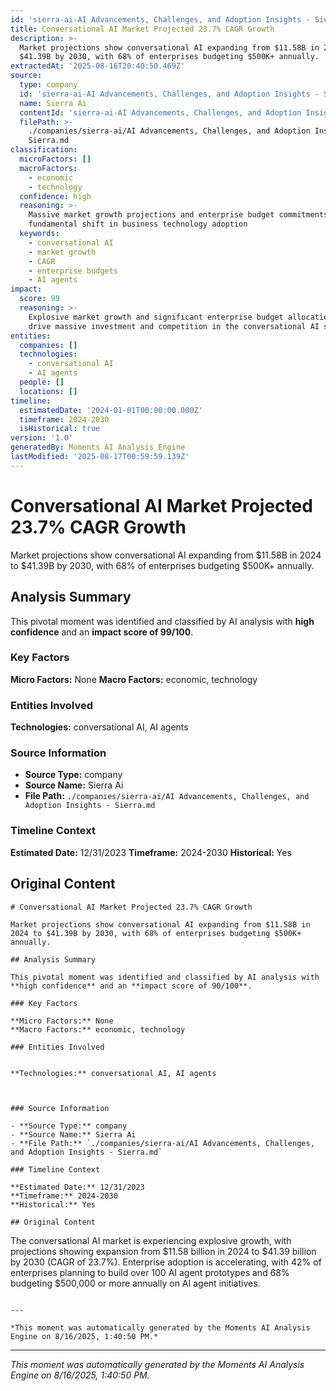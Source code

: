 ```yaml
---
id: 'sierra-ai-AI Advancements, Challenges, and Adoption Insights - Sierra-moment-6'
title: Conversational AI Market Projected 23.7% CAGR Growth
description: >-
  Market projections show conversational AI expanding from $11.58B in 2024 to
  $41.39B by 2030, with 68% of enterprises budgeting $500K+ annually.
extractedAt: '2025-08-16T20:40:50.469Z'
source:
  type: company
  id: 'sierra-ai-AI Advancements, Challenges, and Adoption Insights - Sierra'
  name: Sierra Ai
  contentId: 'sierra-ai-AI Advancements, Challenges, and Adoption Insights - Sierra'
  filePath: >-
    ./companies/sierra-ai/AI Advancements, Challenges, and Adoption Insights -
    Sierra.md
classification:
  microFactors: []
  macroFactors:
    - economic
    - technology
  confidence: high
  reasoning: >-
    Massive market growth projections and enterprise budget commitments indicate
    fundamental shift in business technology adoption
  keywords:
    - conversational AI
    - market growth
    - CAGR
    - enterprise budgets
    - AI agents
impact:
  score: 99
  reasoning: >-
    Explosive market growth and significant enterprise budget allocations will
    drive massive investment and competition in the conversational AI space
entities:
  companies: []
  technologies:
    - conversational AI
    - AI agents
  people: []
  locations: []
timeline:
  estimatedDate: '2024-01-01T00:00:00.000Z'
  timeframe: 2024-2030
  isHistorical: true
version: '1.0'
generatedBy: Moments AI Analysis Engine
lastModified: '2025-08-17T00:59:59.139Z'
---
```

# Conversational AI Market Projected 23.7% CAGR Growth

Market projections show conversational AI expanding from $11.58B in 2024 to $41.39B by 2030, with 68% of enterprises budgeting $500K+ annually.

## Analysis Summary

This pivotal moment was identified and classified by AI analysis with **high confidence** and an **impact score of 99/100**.

### Key Factors

**Micro Factors:** None
**Macro Factors:** economic, technology

### Entities Involved


**Technologies:** conversational AI, AI agents



### Source Information

- **Source Type:** company
- **Source Name:** Sierra Ai
- **File Path:** `./companies/sierra-ai/AI Advancements, Challenges, and Adoption Insights - Sierra.md`

### Timeline Context

**Estimated Date:** 12/31/2023
**Timeframe:** 2024-2030
**Historical:** Yes

## Original Content

```
# Conversational AI Market Projected 23.7% CAGR Growth

Market projections show conversational AI expanding from $11.58B in 2024 to $41.39B by 2030, with 68% of enterprises budgeting $500K+ annually.

## Analysis Summary

This pivotal moment was identified and classified by AI analysis with **high confidence** and an **impact score of 90/100**.

### Key Factors

**Micro Factors:** None
**Macro Factors:** economic, technology

### Entities Involved


**Technologies:** conversational AI, AI agents



### Source Information

- **Source Type:** company
- **Source Name:** Sierra Ai
- **File Path:** `./companies/sierra-ai/AI Advancements, Challenges, and Adoption Insights - Sierra.md`

### Timeline Context

**Estimated Date:** 12/31/2023
**Timeframe:** 2024-2030
**Historical:** Yes

## Original Content

```
The conversational AI market is experiencing explosive growth, with projections showing expansion from $11.58 billion in 2024 to $41.39 billion by 2030 (CAGR of 23.7%). Enterprise adoption is accelerating, with 42% of enterprises planning to build over 100 AI agent prototypes and 68% budgeting $500,000 or more annually on AI agent initiatives.
```

---

*This moment was automatically generated by the Moments AI Analysis Engine on 8/16/2025, 1:40:50 PM.*

```

---

*This moment was automatically generated by the Moments AI Analysis Engine on 8/16/2025, 1:40:50 PM.*
